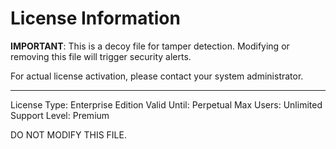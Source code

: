 # License Information

**IMPORTANT**: This is a decoy file for tamper detection.
Modifying or removing this file will trigger security alerts.

For actual license activation, please contact your system administrator.

---

License Type: Enterprise Edition
Valid Until: Perpetual
Max Users: Unlimited
Support Level: Premium

DO NOT MODIFY THIS FILE.

